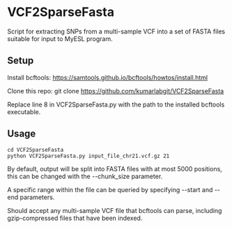 # VCF2SparseFasta #

Script for extracting SNPs from a multi-sample VCF into a set of FASTA files suitable for input to MyESL program.

## Setup ##

Install bcftools: https://samtools.github.io/bcftools/howtos/install.html

Clone this repo:
	git clone https://github.com/kumarlabgit/VCF2SparseFasta

Replace line 8 in VCF2SparseFasta.py with the path to the installed bcftools executable.



## Usage ##

	cd VCF2SparseFasta
	python VCF2SparseFasta.py input_file_chr21.vcf.gz 21

By default, output will be split into FASTA files with at most 5000 positions, this can be changed with the --chunk_size parameter.

A specific range within the file can be queried by specifying --start and --end parameters.

Should accept any multi-sample VCF file that bcftools can parse, including gzip-compressed files that have been indexed.
